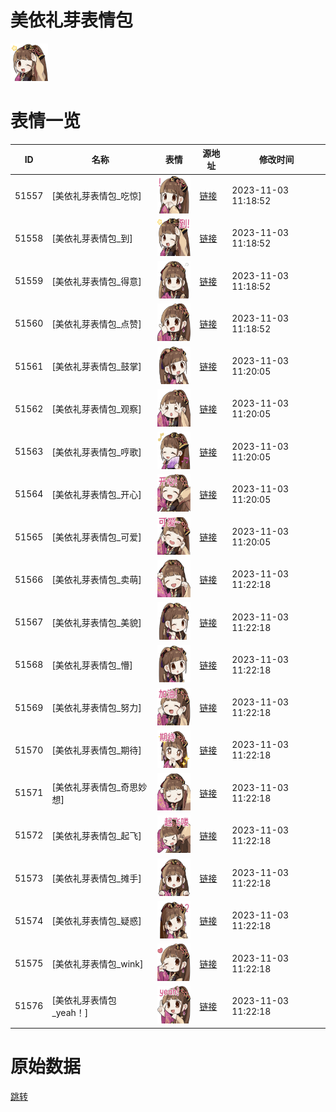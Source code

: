 # 美依礼芽表情包

<img src="./cover.png" height="60" alt="cover" />

# 表情一览

|ID|名称|表情|源地址|修改时间|
|----|----|----|----|----|
|51557|[美依礼芽表情包_吃惊]|<img src="./pic/051557_%5B美依礼芽表情包_吃惊%5D.png" height="60" alt="吃惊"/>|[链接](https://i0.hdslb.com/bfs/emote/3bcad699281235a64ab7afe93d7475a89b48e2ac.png)|2023-11-03 11:18:52|
|51558|[美依礼芽表情包_到]|<img src="./pic/051558_%5B美依礼芽表情包_到%5D.png" height="60" alt="到"/>|[链接](https://i0.hdslb.com/bfs/emote/70c226cb5cc69587988d079942e11e03f97f8dc2.png)|2023-11-03 11:18:52|
|51559|[美依礼芽表情包_得意]|<img src="./pic/051559_%5B美依礼芽表情包_得意%5D.png" height="60" alt="得意"/>|[链接](https://i0.hdslb.com/bfs/emote/c6fd8370462b5e220fd0a3169c98284b152e31e0.png)|2023-11-03 11:18:52|
|51560|[美依礼芽表情包_点赞]|<img src="./pic/051560_%5B美依礼芽表情包_点赞%5D.png" height="60" alt="点赞"/>|[链接](https://i0.hdslb.com/bfs/emote/5971e4c90b16d91921ce37a1722903b6cac1e79d.png)|2023-11-03 11:18:52|
|51561|[美依礼芽表情包_鼓掌]|<img src="./pic/051561_%5B美依礼芽表情包_鼓掌%5D.png" height="60" alt="鼓掌"/>|[链接](https://i0.hdslb.com/bfs/emote/8cc7f6c5916aa915bfb97bc5540fce18a85cce8e.png)|2023-11-03 11:20:05|
|51562|[美依礼芽表情包_观察]|<img src="./pic/051562_%5B美依礼芽表情包_观察%5D.png" height="60" alt="观察"/>|[链接](https://i0.hdslb.com/bfs/emote/c56a28d7df97e1bbad329461bff9e1c48583e7b6.png)|2023-11-03 11:20:05|
|51563|[美依礼芽表情包_哼歌]|<img src="./pic/051563_%5B美依礼芽表情包_哼歌%5D.png" height="60" alt="哼歌"/>|[链接](https://i0.hdslb.com/bfs/emote/71c2b8a5ca40f66b40d1ad2fbbe767a36152dcc4.png)|2023-11-03 11:20:05|
|51564|[美依礼芽表情包_开心]|<img src="./pic/051564_%5B美依礼芽表情包_开心%5D.png" height="60" alt="开心"/>|[链接](https://i0.hdslb.com/bfs/emote/92c31bf0f60800b2ea1fa1ed998e69fb1ac8ac45.png)|2023-11-03 11:20:05|
|51565|[美依礼芽表情包_可爱]|<img src="./pic/051565_%5B美依礼芽表情包_可爱%5D.png" height="60" alt="可爱"/>|[链接](https://i0.hdslb.com/bfs/emote/f90a7375e665b88959439e10458af524c68ce088.png)|2023-11-03 11:20:05|
|51566|[美依礼芽表情包_卖萌]|<img src="./pic/051566_%5B美依礼芽表情包_卖萌%5D.png" height="60" alt="卖萌"/>|[链接](https://i0.hdslb.com/bfs/emote/2663419ea75ff505159206a75084d0c5b12807da.png)|2023-11-03 11:22:18|
|51567|[美依礼芽表情包_美貌]|<img src="./pic/051567_%5B美依礼芽表情包_美貌%5D.png" height="60" alt="美貌"/>|[链接](https://i0.hdslb.com/bfs/emote/e1907dad990af8301798986a5a98585049f12af8.png)|2023-11-03 11:22:18|
|51568|[美依礼芽表情包_懵]|<img src="./pic/051568_%5B美依礼芽表情包_懵%5D.png" height="60" alt="懵"/>|[链接](https://i0.hdslb.com/bfs/emote/2ed3cb4c22e7c8840d8feed520a93b25e6f0ebcb.png)|2023-11-03 11:22:18|
|51569|[美依礼芽表情包_努力]|<img src="./pic/051569_%5B美依礼芽表情包_努力%5D.png" height="60" alt="努力"/>|[链接](https://i0.hdslb.com/bfs/emote/87c751a7df8f1832c07f12f7c6e3527c42fe1870.png)|2023-11-03 11:22:18|
|51570|[美依礼芽表情包_期待]|<img src="./pic/051570_%5B美依礼芽表情包_期待%5D.png" height="60" alt="期待"/>|[链接](https://i0.hdslb.com/bfs/emote/818fe99a50d4eac1caed55fcaa6a09194e9b06f5.png)|2023-11-03 11:22:18|
|51571|[美依礼芽表情包_奇思妙想]|<img src="./pic/051571_%5B美依礼芽表情包_奇思妙想%5D.png" height="60" alt="奇思妙想"/>|[链接](https://i0.hdslb.com/bfs/emote/946f6a8ecfb7b5ef1290bf4127d1521cfea63145.png)|2023-11-03 11:22:18|
|51572|[美依礼芽表情包_起飞]|<img src="./pic/051572_%5B美依礼芽表情包_起飞%5D.png" height="60" alt="起飞"/>|[链接](https://i0.hdslb.com/bfs/emote/f15df5531ff62cd067ac258dacedcb39fbfcef43.png)|2023-11-03 11:22:18|
|51573|[美依礼芽表情包_摊手]|<img src="./pic/051573_%5B美依礼芽表情包_摊手%5D.png" height="60" alt="摊手"/>|[链接](https://i0.hdslb.com/bfs/emote/360c023ae934bdb4ca67a9958f118cbd3c4d985f.png)|2023-11-03 11:22:18|
|51574|[美依礼芽表情包_疑惑]|<img src="./pic/051574_%5B美依礼芽表情包_疑惑%5D.png" height="60" alt="疑惑"/>|[链接](https://i0.hdslb.com/bfs/emote/ab354ab74eda689cdc8464900b41628c994f5b39.png)|2023-11-03 11:22:18|
|51575|[美依礼芽表情包_wink]|<img src="./pic/051575_%5B美依礼芽表情包_wink%5D.png" height="60" alt="wink"/>|[链接](https://i0.hdslb.com/bfs/emote/a386cc43d4e61567d38e7cd53fc6a0659eb6c311.png)|2023-11-03 11:22:18|
|51576|[美依礼芽表情包_yeah！]|<img src="./pic/051576_%5B美依礼芽表情包_yeah！%5D.png" height="60" alt="yeah！"/>|[链接](https://i0.hdslb.com/bfs/emote/9f9f8f61e77295219aecc9c547b85fa6302630b2.png)|2023-11-03 11:22:18|

# 原始数据

[跳转](./raw.json)

